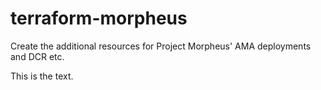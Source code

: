 # terraform-morpheus
Create the additional resources for Project Morpheus' AMA deployments and DCR etc.

This is the text.